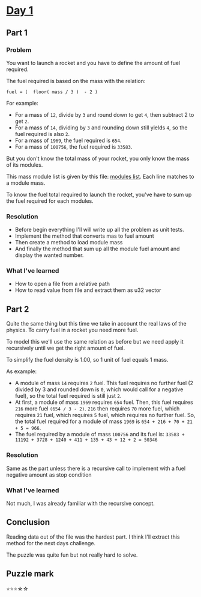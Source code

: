 # [Day 1](https://adventofcode.com/2019/day/1)

## Part 1

### Problem

You want to launch a rocket and you have to define the amount of fuel required.

The fuel required is based on the mass with the relation:
    
    fuel = (  floor( mass / 3 )  - 2 )
    
For example:

- For a mass of `12`, divide by `3` and round down to get `4`, then subtract 2 to get `2`.
- For a mass of `14`, dividing by `3` and rounding down still yields `4`, so the fuel required is also `2`.
- For a mass of `1969`, the fuel required is `654`.
- For a mass of `100756`, the fuel required is `33583`.

But you don't know the total mass of your rocket, you only know the mass of its modules.

This mass module list is given by this file: [modules list](assets/modules_mass_list.txt). Each line matches to a module mass.

To know the fuel total required to launch the rocket, you've have to sum up the fuel required for each modules.

### Resolution

- Before begin everything I'll will write up all the problem as unit tests.
- Implement the method that converts mas to fuel amount
- Then create a method to load module mass
- And finally the method that sum up all the module fuel amount and display the wanted number.

### What I've learned

- How to open a file from a relative path
- How to read value from file and extract them as u32 vector

## Part 2

Quite the same thing but this time we take in account the real laws of the physics. To carry fuel in a rocket you 
need more fuel.

To model this we'll use the same relation as before but we need apply it recursively until we get the right amount of fuel.

To simplify the fuel density is 1.00, so 1 unit of fuel equals 1 mass.

As example:

- A module of mass  `14` requires `2` fuel. This fuel requires no further fuel (2 divided by 3 and rounded down is `0`, which would call for a negative fuel), so the total fuel required is still just `2`.
- At first, a module of mass `1969` requires `654` fuel. Then, this fuel requires `216` more fuel `(654 / 3 - 2)`. `216` then requires `70` more fuel, which requires `21` fuel, which requires `5` fuel, which requires no further fuel. So, the total fuel required for a module of mass `1969` is `654 + 216 + 70 + 21 + 5 = 966`.
- The fuel required by a module of mass `100756` and its fuel is: `33583 + 11192 + 3728 + 1240 + 411 + 135 + 43 + 12 + 2 = 50346`

### Resolution

Same as the part unless there is a recursive call to implement with a fuel negative amount as stop condition

### What I've learned

Not much, I was already familiar with the recursive concept.


## Conclusion

Reading data out of the file was the hardest part. I think I'll extract this method for the next days challenge.

The puzzle was quite fun but not really hard to solve.

## Puzzle mark
 ⭐⭐⭐☆☆